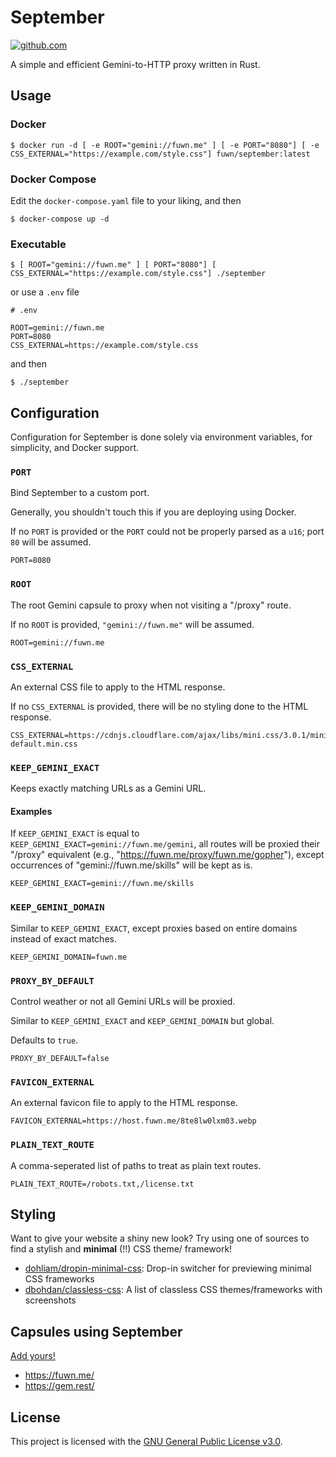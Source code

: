 # September

[![github.com](https://github.com/gemrest/september/actions/workflows/check.yaml/badge.svg?branch=main)](https://github.com/gemrest/september/actions/workflows/check.yaml)

A simple and efficient Gemini-to-HTTP proxy written in Rust.

## Usage

### Docker

```shell
$ docker run -d [ -e ROOT="gemini://fuwn.me" ] [ -e PORT="8080"] [ -e CSS_EXTERNAL="https://example.com/style.css"] fuwn/september:latest
```

### Docker Compose

Edit the `docker-compose.yaml` file to your liking, and then

```shell
$ docker-compose up -d
```

### Executable

```shell
$ [ ROOT="gemini://fuwn.me" ] [ PORT="8080"] [ CSS_EXTERNAL="https://example.com/style.css"] ./september
```

or use a `.env` file

```dotenv
# .env

ROOT=gemini://fuwn.me
PORT=8080
CSS_EXTERNAL=https://example.com/style.css
```

and then

```shell
$ ./september
```

## Configuration

Configuration for September is done solely via environment variables, for
simplicity, and Docker support.

### `PORT`

Bind September to a custom port.

Generally, you shouldn't touch this if you are deploying using Docker.

If no `PORT` is provided or the `PORT` could not be properly parsed as a `u16`;
port `80` will be assumed.

```dotenv
PORT=8080
```

### `ROOT`

The root Gemini capsule to proxy when not visiting a "/proxy" route.

If no `ROOT` is provided, `"gemini://fuwn.me"` will be assumed.

```dotenv
ROOT=gemini://fuwn.me
```

### `CSS_EXTERNAL`

An external CSS file to apply to the HTML response.

If no `CSS_EXTERNAL` is provided, there will be no styling done to the HTML
response.

```dotenv
CSS_EXTERNAL=https://cdnjs.cloudflare.com/ajax/libs/mini.css/3.0.1/mini-default.min.css
```

### `KEEP_GEMINI_EXACT`

Keeps exactly matching URLs as a Gemini URL.

#### Examples

If `KEEP_GEMINI_EXACT` is equal to `KEEP_GEMINI_EXACT=gemini://fuwn.me/gemini`,
all routes will be proxied their "/proxy" equivalent (e.g.,
"https://fuwn.me/proxy/fuwn.me/gopher"), except occurrences of
"gemini://fuwn.me/skills" will be kept as is.

```dotenv
KEEP_GEMINI_EXACT=gemini://fuwn.me/skills
```

### `KEEP_GEMINI_DOMAIN`

Similar to `KEEP_GEMINI_EXACT`, except proxies based on entire domains instead
of exact matches.

```dotenv
KEEP_GEMINI_DOMAIN=fuwn.me
```

### `PROXY_BY_DEFAULT`

Control weather or not all Gemini URLs will be proxied.

Similar to `KEEP_GEMINI_EXACT` and `KEEP_GEMINI_DOMAIN` but global.

Defaults to `true`.

```dotenv
PROXY_BY_DEFAULT=false
```

### `FAVICON_EXTERNAL`

An external favicon file to apply to the HTML response.

```dotenv
FAVICON_EXTERNAL=https://host.fuwn.me/8te8lw0lxm03.webp
```

### `PLAIN_TEXT_ROUTE`

A comma-seperated list of paths to treat as plain text routes.

```dotenv
PLAIN_TEXT_ROUTE=/robots.txt,/license.txt
```

## Styling

Want to give your website a shiny new look? Try using one of sources
to find a stylish and **minimal** (!!) CSS theme/ framework!

- [dohliam/dropin-minimal-css](https://github.com/dohliam/dropin-minimal-css): Drop-in switcher for previewing minimal CSS frameworks
- [dbohdan/classless-css](https://github.com/dbohdan/classless-css): A list of classless CSS themes/frameworks with screenshots

## Capsules using September

[Add yours!](https://github.com/gemrest/september/edit/main/README.md)

- <https://fuwn.me/>
- <https://gem.rest/>

## License

This project is licensed with the
[GNU General Public License v3.0](https://github.com/gemrest/september/blob/main/LICENSE).
